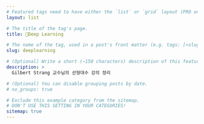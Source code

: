 ```yaml
---
# Featured tags need to have either the `list` or `grid` layout (PRO only).
layout: list

# The title of the tag's page.
title: Deep Learning

# The name of the tag, used in a post's front matter (e.g. tags: [<slug>]).
slug: deeplearning

# (Optional) Write a short (~150 characters) description of this featured tag.
description: >
  Gilbert Strang 교수님의 선형대수 강의 정리

# (Optional) You can disable grouping posts by date.
# no_groups: true

# Exclude this example category from the sitemap.
# DON'T USE THIS SETTING IN YOUR CATEGORIES!
sitemap: true
---
```

